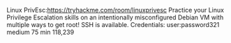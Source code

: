 Linux PrivEsc:https://tryhackme.com/room/linuxprivesc
Practice your Linux Privilege Escalation skills on an intentionally misconfigured Debian VM with multiple ways to get root! SSH is available. Credentials: user:password321
medium
75 min
118,239
